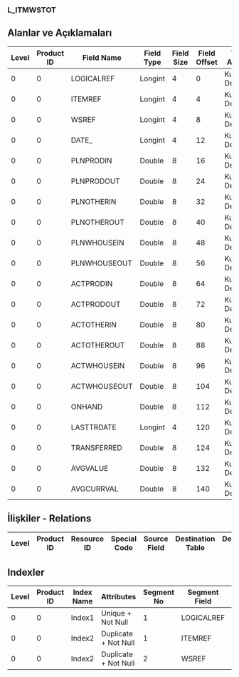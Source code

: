 ### L_ITMWSTOT

## Alanlar ve Açıklamaları

**Level**|**Product ID**|**Field Name**|**Field Type**|**Field Size**|**Field Offset**|**Türkçe Açıklama**|**Expression**
-----|-----|-----|-----|-----|-----|-----|-----
0|0|LOGICALREF|Longint|4|0|Kullanımda Değil|Not In Use
0|0|ITEMREF|Longint|4|4|Kullanımda Değil|Not In Use
0|0|WSREF|Longint|4|8|Kullanımda Değil|Not In Use
0|0|DATE_|Longint|4|12|Kullanımda Değil|Not In Use
0|0|PLNPRODIN|Double|8|16|Kullanımda Değil|Not In Use
0|0|PLNPRODOUT|Double|8|24|Kullanımda Değil|Not In Use
0|0|PLNOTHERIN|Double|8|32|Kullanımda Değil|Not In Use
0|0|PLNOTHEROUT|Double|8|40|Kullanımda Değil|Not In Use
0|0|PLNWHOUSEIN|Double|8|48|Kullanımda Değil|Not In Use
0|0|PLNWHOUSEOUT|Double|8|56|Kullanımda Değil|Not In Use
0|0|ACTPRODIN|Double|8|64|Kullanımda Değil|Not In Use
0|0|ACTPRODOUT|Double|8|72|Kullanımda Değil|Not In Use
0|0|ACTOTHERIN|Double|8|80|Kullanımda Değil|Not In Use
0|0|ACTOTHEROUT|Double|8|88|Kullanımda Değil|Not In Use
0|0|ACTWHOUSEIN|Double|8|96|Kullanımda Değil|Not In Use
0|0|ACTWHOUSEOUT|Double|8|104|Kullanımda Değil|Not In Use
0|0|ONHAND|Double|8|112|Kullanımda Değil|Not In Use
0|0|LASTTRDATE|Longint|4|120|Kullanımda Değil|Not In Use
0|0|TRANSFERRED|Double|8|124|Kullanımda Değil|Not In Use
0|0|AVGVALUE|Double|8|132|Kullanımda Değil|Not In Use
0|0|AVGCURRVAL|Double|8|140|Kullanımda Değil|Not In Use

## İlişkiler - Relations

**Level**|**Product ID**|**Resource ID**|**Special Code**|**Source Field**|**Destination Table**|**Destination Field**|**Relation Type**|**Extra Condition**
-----|-----|-----|-----|-----|-----|-----|-----|-----

## Indexler

**Level**|**Product ID**|**Index Name**|**Attributes**|**Segment No**|**Segment Field**|**Sense**
-----|-----|-----|-----|-----|-----|-----
0|0|Index1|Unique + Not Null|1|LOGICALREF|Ascending
0|0|Index2|Duplicate + Not Null|1|ITEMREF|Ascending
0|0|Index2|Duplicate + Not Null|2|WSREF|Ascending
